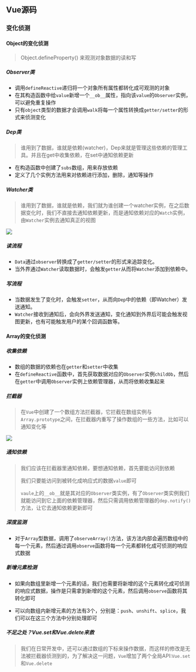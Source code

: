 ## Vue源码

### 变化侦测

#### Object的变化侦测

> Object.defineProperty() 来观测对象数据的读和写

##### Observer类

- 调用`defineReactive`递归将一个对象所有属性都转化成可观测的对象
- 在其构造函数中给`value`新增一个`__ob__`属性，指向该`value`的`Observer`实例，可以避免重复操作
- 只有`object`类型的数据才会调用`walk`将每一个属性转换成`getter/setter`的形式来侦测变化

##### Dep类

> 谁用到了数据，谁就是依赖(watcher)，Dep来就是管理这些依赖的管理工具。并且在get中收集依赖，在set中通知依赖更新

- 在构造函数中创建了`subs`数组，用来存放依赖
- 定义了几个实例方法用来对依赖进行添加，删除，通知等操作

##### Watcher类

> 谁用到了数据，谁就是依赖，我们就为谁创建一个watcher实例，在之后数据变化时，我们不直接去通知依赖更新，而是通知依赖对应的`Watch`实例，由`Watcher`实例去通知真正的视图

![](E:\陈松年笔记\study-notes\imgs\watcher类工作流程.jpg)

##### 读流程

- `Data`通过`observer`转换成了`getter/setter`的形式来追踪变化。
- 当外界通过`Watcher`读取数据时，会触发`getter`从而将`Watcher`添加到依赖中。

##### 写流程

- 当数据发生了变化时，会触发`setter`，从而向`Dep`中的依赖（即Watcher）发送通知。
- `Watcher`接收到通知后，会向外界发送通知，变化通知到外界后可能会触发视图更新，也有可能触发用户的某个回调函数等。

#### Array的变化侦测

##### 收集依赖

- 数组的数据的依赖也在`getter`和`setter`中收集
- 在`defineReactive`函数中，首先获取数据对应的`Observer`实例`childOb`，然后在`getter`中调用`Observer`实例上依赖管理器，从而将依赖收集起来

##### 拦截器

> 在`Vue`中创建了一个数组方法拦截器，它拦截在数组实例与`Array.prototype`之间，在拦截器内重写了操作数组的一些方法，比如可以通知变化等

![](E:\陈松年笔记\study-notes\imgs\拦截器.png)

##### 通知依赖

> 我们应该在拦截器里通知依赖，要想通知依赖，首先要能访问到依赖
>
> 我们只要能访问到被转化成响应式的数据`value`即可
>
> `vaule`上的`__ob__`就是其对应的`Observer`类实例，有了`Observer`类实例我们就能访问到它上面的依赖管理器，然后只需调用依赖管理器的`dep.notify()`方法，让它去通知依赖更新即可

##### 深度监测

- 对于`Array`型数据，调用了`observeArray()`方法，该方法内部会遍历数组中的每一个元素，然后通过调用`observe`函数将每一个元素都转化成可侦测的响应式数据

##### 新增元素检测

- 如果向数组里新增一个元素的话，我们也需要将新增的这个元素转化成可侦测的响应式数据，操作是只需拿到新增的这个元素，然后调用`observe`函数将其转化即可

- 可以向数组内新增元素的方法有3个，分别是：`push`、`unshift`、`splice`，我们可以在这三个方法中分别处理即可

##### 不足之处？Vue.set和Vue.delete来救

> 我们在日常开发中，还可以通过数组的下标来操作数据，而这样的修改是无法被拦截器侦测到的，为了解决这一问题，`Vue`增加了两个全局API:`Vue.set`和`Vue.delete`